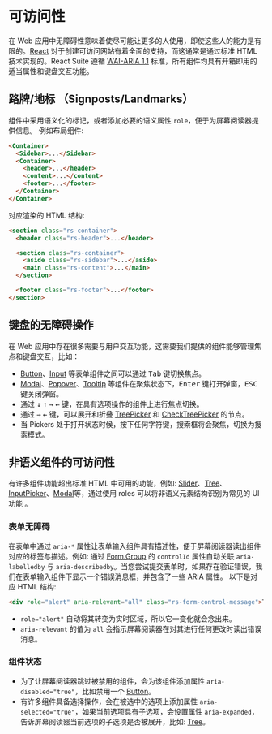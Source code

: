 # 可访问性

在 Web 应用中无障碍性意味着使尽可能让更多的人使用，即使这些人的能力是有限的。[React](https://zh-hans.reactjs.org/docs/accessibility.html) 对于创建可访问网站有着全面的支持，而这通常是通过标准 HTML 技术实现的。React Suite 遵循 [WAI-ARIA 1.1][wai-aria] 标准，所有组件均具有开箱即用的适当属性和键盘交互功能。

## 路牌/地标 （Signposts/Landmarks）

组件中采用语义化的标记，或者添加必要的语义属性 `role`，便于为屏幕阅读器提供信息。 例如布局组件:

```html
<Container>
  <Sidebar>...</Sidebar>
  <Container>
    <header>...</header>
    <content>...</content>
    <footer>...</footer>
  </Container>
</Container>
```

对应渲染的 HTML 结构:

```html
<section class="rs-container">
  <header class="rs-header">...</header>

  <section class="rs-container">
    <aside class="rs-sidebar">...</aside>
    <main class="rs-content">...</main>
  </section>

  <footer class="rs-footer">...</footer>
</section>
```

## 键盘的无障碍操作

在 Web 应用中存在很多需要与用户交互功能，这需要我们提供的组件能够管理焦点和键盘交互，比如：

- [Button][button]、[Input][input] 等表单组件之间可以通过 <kbd>Tab</kbd> 键切换焦点。
- [Modal][modal]、[Popover][popover]、[Tooltip][tooltip] 等组件在聚焦状态下，<kbd>Enter</kbd> 键打开弹窗，<kbd>ESC</kbd> 键关闭弹窗。
- 通过 <kbd>↓</kbd> <kbd>↑</kbd> <kbd>→</kbd> <kbd>←</kbd> 键，在具有选项操作的组件上进行焦点切换。
- 通过 <kbd>→</kbd> <kbd>←</kbd> 键，可以展开和折叠 [TreePicker](tree-picker) 和 [CheckTreePicker](check-tree-picker) 的节点。
- 当 Pickers 处于打开状态时候，按下任何字符键，搜索框将会聚焦，切换为搜索模式。

## 非语义组件的可访问性

有许多组件功能超出标准 HTML 中可用的功能，例如: [Slider][slider]、[Tree][tree]、[InputPicker][input-picker]、[Modal][modal]等，通过使用 roles 可以将非语义元素结构识别为常见的 UI 功能 。

### 表单无障碍

在表单中通过 `aria-*` 属性让表单输入组件具有描述性，便于屏幕阅读器读出组件对应的标签与描述。例如: 通过 [Form.Group][form.group] 的 `controlId` 属性自动关联 `aria-labelledby` 与 `aria-describedby`。当您尝试提交表单时，如果存在验证错误，我们在表单输入组件下显示一个错误消息框，并包含了一些 ARIA 属性。 以下是对应 HTML 结构:

```html
<div role="alert" aria-relevant="all" class="rs-form-control-message">This field is required.</div>
```

- `role="alert"` 自动将其转变为实时区域，所以它一变化就会念出来。
- `aria-relevant` 的值为 `all` 会指示屏幕阅读器在对其进行任何更改时读出错误消息。

### 组件状态

- 为了让屏幕阅读器跳过被禁用的组件，会为该组件添加属性 `aria-disabled="true"`，比如禁用一个 [Button][button]。
- 有许多组件具备选择操作，会在被选中的选项上添加属性 `aria-selected="true"`，如果当前选项具有子选项，会设置属性 `aria-expanded`， 告诉屏幕阅读器当前选项的子选项是否被展开，比如: [Tree][tree]。

[form.group]: /zh/components/form#无障碍设计
[slider]: /zh/components/slider
[tree]: /zh/components/tree
[input-picker]: /zh/components/input-picker
[modal]: /zh/components/modal
[input]: /zh/components/input
[button]: /zh/components/button
[popover]: /zh/components/popover
[tooltip]: /zh/components/tooltip
[tree-picker]: /zh/components/tree-picker
[check-tree-picker]: /zh/components/check-tree-picker
[wai-aria]: https://www.w3.org/TR/wai-aria/

